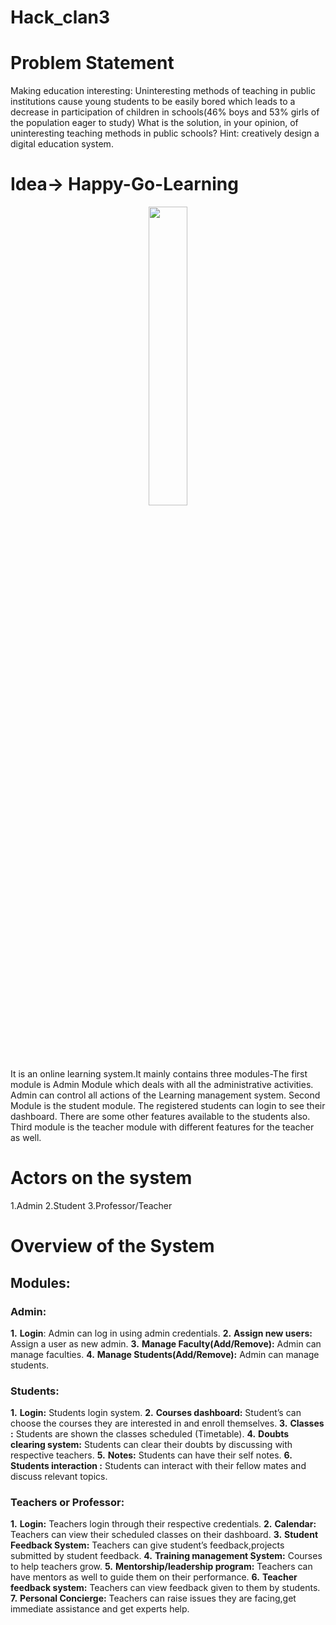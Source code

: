# Hack_clan3

# Problem Statement
Making education interesting:
Uninteresting methods of teaching in public institutions cause young students to be easily bored which leads to a decrease in participation of children in schools(46% boys and 53% girls of the population eager to study) What is the solution, in your opinion, of uninteresting teaching methods in public schools? Hint: creatively design a digital education system.

# Idea-> Happy-Go-Learning
<p align="center"><img width=35% src="https://media1.tenor.com/images/37fc501975d23bf9bae452244c238106/tenor.gif?itemid=15730167"></p>

It is an online learning  system.It mainly contains three modules-The first module is Admin Module which deals with all the administrative activities. Admin can control all actions of the Learning management system. Second Module is the student module. The registered students can login to see their dashboard. There are some other features available to the students also. Third module is the teacher module with different features for the teacher as well.

# Actors on the system
1.Admin
2.Student
3.Professor/Teacher

# Overview of the System
## Modules:
### Admin:
 **1.** **Login**: Admin can log in using admin credentials.</ul>
 **2.** **Assign new users:** Assign a user as new admin.</ul>
 **3.** **Manage Faculty(Add/Remove):** Admin can manage faculties.</ul>
 **4.** **Manage Students(Add/Remove):** Admin can manage students.</ul>

### Students:
**1.** **Login:** Students login system.
**2.** **Courses dashboard:** Student’s can choose the courses they are interested in and enroll themselves.
**3.** **Classes :** Students are shown the classes scheduled (Timetable).
**4.** **Doubts clearing system:** Students can clear their doubts by discussing with respective teachers.
**5.** **Notes:** Students can have their self notes.
**6.** **Students interaction :** Students can interact with their fellow mates and discuss relevant topics.


### Teachers or Professor:
**1.** **Login:** Teachers login through their respective credentials.
**2.** **Calendar:** Teachers can view their scheduled classes on their dashboard.
**3.** **Student Feedback System:** Teachers can give student’s feedback,projects submitted by student feedback.
**4.** **Training management System:** Courses to help teachers grow.
**5.** **Mentorship/leadership program:** Teachers can have mentors as well to guide them on        their performance.
**6.** **Teacher feedback system:** Teachers can view feedback given to them by students.
**7.** **Personal Concierge:** Teachers can raise issues they are facing,get immediate assistance and get experts help.


